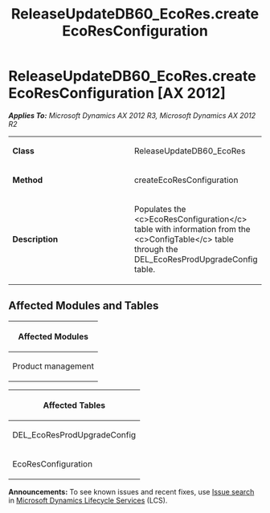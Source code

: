 ﻿---
title: ReleaseUpdateDB60_EcoRes.createEcoResConfiguration
TOCTitle: ReleaseUpdateDB60_EcoRes.createEcoResConfiguration
ms:assetid: 6296ad9a-8afe-03a1-527c-65cd84411ab4
ms:mtpsurl: https://msdn.microsoft.com/en-us/library/JJ719110(v=AX.60)
ms:contentKeyID: 49708650
ms.date: 05/18/2015
mtps_version: v=AX.60
---

# ReleaseUpdateDB60\_EcoRes.createEcoResConfiguration [AX 2012]


_**Applies To:** Microsoft Dynamics AX 2012 R3, Microsoft Dynamics AX 2012 R2_

<table>
<colgroup>
<col style="width: 50%" />
<col style="width: 50%" />
</colgroup>
<tbody>
<tr class="odd">
<td><p><strong>Class</strong></p></td>
<td><p>ReleaseUpdateDB60_EcoRes</p></td>
</tr>
<tr class="even">
<td><p><strong>Method</strong></p></td>
<td><p>createEcoResConfiguration</p></td>
</tr>
<tr class="odd">
<td><p><strong>Description</strong></p></td>
<td><p>Populates the &lt;c&gt;EcoResConfiguration&lt;/c&gt; table with information from the &lt;c&gt;ConfigTable&lt;/c&gt; table through the DEL_EcoResProdUpgradeConfig table.</p></td>
</tr>
</tbody>
</table>


## Affected Modules and Tables

<table>
<colgroup>
<col style="width: 100%" />
</colgroup>
<thead>
<tr class="header">
<th><p>Affected Modules</p></th>
</tr>
</thead>
<tbody>
<tr class="odd">
<td><p>Product management</p></td>
</tr>
</tbody>
</table>


<table>
<colgroup>
<col style="width: 100%" />
</colgroup>
<thead>
<tr class="header">
<th><p>Affected Tables</p></th>
</tr>
</thead>
<tbody>
<tr class="odd">
<td><p>DEL_EcoResProdUpgradeConfig</p></td>
</tr>
<tr class="even">
<td><p>EcoResConfiguration</p></td>
</tr>
</tbody>
</table>

  
**Announcements:** To see known issues and recent fixes, use [Issue search](http://go.microsoft.com/fwlink/?linkid=389258) in [Microsoft Dynamics Lifecycle Services](http://go.microsoft.com/fwlink/?linkid=306505) (LCS).

